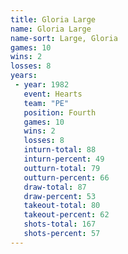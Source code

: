 ```yaml
---
title: Gloria Large
name: Gloria Large
name-sort: Large, Gloria
games: 10
wins: 2
losses: 8
years:
 - year: 1982
   event: Hearts
   team: "PE"
   position: Fourth
   games: 10
   wins: 2
   losses: 8
   inturn-total: 88
   inturn-percent: 49
   outturn-total: 79
   outturn-percent: 66
   draw-total: 87
   draw-percent: 53
   takeout-total: 80
   takeout-percent: 62
   shots-total: 167
   shots-percent: 57
---
```

